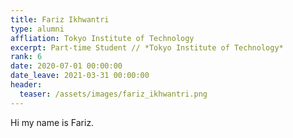 ```yaml
---
title: Fariz Ikhwantri
type: alumni
affliation: Tokyo Institute of Technology
excerpt: Part-time Student // *Tokyo Institute of Technology*
rank: 6
date: 2020-07-01 00:00:00
date_leave: 2021-03-31 00:00:00
header:
  teaser: /assets/images/fariz_ikhwantri.png
---
```


Hi my name is Fariz.

